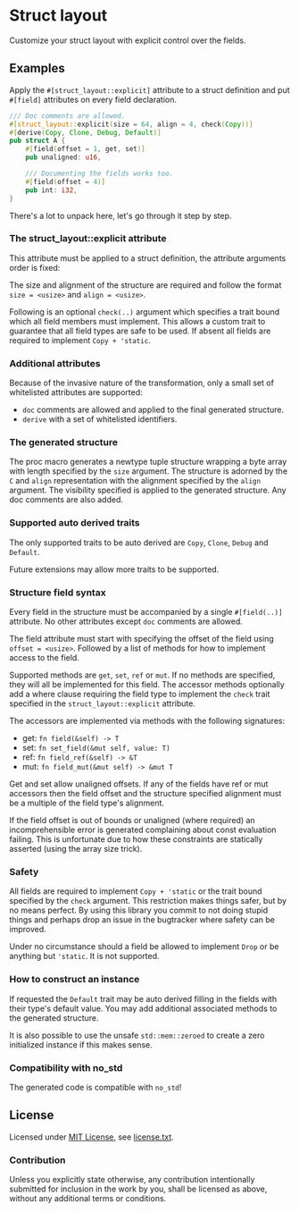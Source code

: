 Struct layout
=============

Customize your struct layout with explicit control over the fields.

Examples
--------

Apply the `#[struct_layout::explicit]` attribute to a struct definition and put `#[field]` attributes on every field declaration.

```rust
/// Doc comments are allowed.
#[struct_layout::explicit(size = 64, align = 4, check(Copy))]
#[derive(Copy, Clone, Debug, Default)]
pub struct A {
	#[field(offset = 1, get, set)]
	pub unaligned: u16,

	/// Documenting the fields works too.
	#[field(offset = 4)]
	pub int: i32,
}
```

There's a lot to unpack here, let's go through it step by step.

### The struct_layout::explicit attribute

This attribute must be applied to a struct definition, the attribute arguments order is fixed:

The size and alignment of the structure are required and follow the format `size = <usize>` and `align = <usize>`.

Following is an optional `check(..)` argument which specifies a trait bound which all field members must implement.
This allows a custom trait to guarantee that all field types are safe to be used. If absent all fields are required to implement `Copy + 'static`.

### Additional attributes

Because of the invasive nature of the transformation, only a small set of whitelisted attributes are supported:

* `doc` comments are allowed and applied to the final generated structure.
* `derive` with a set of whitelisted identifiers.

### The generated structure

The proc macro generates a newtype tuple structure wrapping a byte array with length specified by the `size` argument.
The structure is adorned by the `C` and `align` representation with the alignment specified by the `align` argument.
The visibility specified is applied to the generated structure.
Any doc comments are also added.

### Supported auto derived traits

The only supported traits to be auto derived are `Copy`, `Clone`, `Debug` and `Default`.

Future extensions may allow more traits to be supported.

### Structure field syntax

Every field in the structure must be accompanied by a single `#[field(..)]` attribute. No other attributes except `doc` comments are allowed.

The field attribute must start with specifying the offset of the field using `offset = <usize>`.
Followed by a list of methods for how to implement access to the field.

Supported methods are `get`, `set`, `ref` or `mut`. If no methods are specified, they will all be implemented for this field.
The accessor methods optionally add a where clause requiring the field type to implement the `check` trait specified in the `struct_layout::explicit` attribute.

The accessors are implemented via methods with the following signatures:

* get: `fn field(&self) -> T`
* set: `fn set_field(&mut self, value: T)`
* ref: `fn field_ref(&self) -> &T`
* mut: `fn field_mut(&mut self) -> &mut T`

Get and set allow unaligned offsets. If any of the fields have ref or mut accessors then the field offset and the structure specified alignment must be a multiple of the field type's alignment.

If the field offset is out of bounds or unaligned (where required) an incomprehensible error is generated complaining about const evaluation failing.
This is unfortunate due to how these constraints are statically asserted (using the array size trick).

### Safety

All fields are required to implement `Copy + 'static` or the trait bound specified by the `check` argument.
This restriction makes things safer, but by no means perfect. By using this library you commit to not doing stupid things and perhaps drop an issue in the bugtracker where safety can be improved.

Under no circumstance should a field be allowed to implement `Drop` or be anything but `'static`. It is not supported.

### How to construct an instance

If requested the `Default` trait may be auto derived filling in the fields with their type's default value.
You may add additional associated methods to the generated structure.

It is also possible to use the unsafe `std::mem::zeroed` to create a zero initialized instance if this makes sense.

### Compatibility with no_std

The generated code is compatible with `no_std`!

License
-------

Licensed under [MIT License](https://opensource.org/licenses/MIT), see [license.txt](license.txt).

### Contribution

Unless you explicitly state otherwise, any contribution intentionally submitted
for inclusion in the work by you, shall be licensed as above, without any additional terms or conditions.
